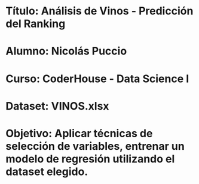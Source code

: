 # Título: Análisis de Vinos - Predicción del Ranking
# Alumno: Nicolás Puccio
# Curso: CoderHouse - Data Science I
# Dataset: VINOS.xlsx
# Objetivo: Aplicar técnicas de selección de variables, entrenar un modelo de regresión utilizando el dataset elegido.
